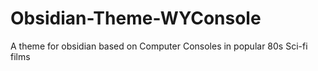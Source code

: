 # Obsidian-Theme-WYConsole
A theme for obsidian based on Computer Consoles in popular 80s Sci-fi films

